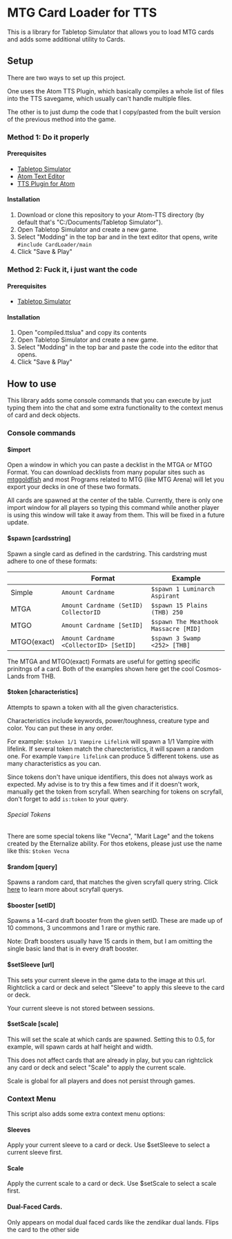 # MTG Card Loader for TTS
This is a library for Tabletop Simulator that allows you to load MTG cards and adds some
additional utility to Cards.

## Setup

There are two ways to set up this project.

One uses the Atom TTS Plugin, which basically compiles a whole list of files into the TTS savegame, which usually can't handle multiple files.

The other is to just dump the code that I copy/pasted from the built version of the previous method into the game.

### Method 1: Do it properly

#### Prerequisites

- [Tabletop Simulator](https://store.steampowered.com/app/286160/Tabletop_Simulator/)
- [Atom Text Editor](https://atom.io/)
- [TTS Plugin for Atom](https://atom.io/packages/atom-tts)

#### Installation
1. Download or clone this repository to your Atom-TTS directory (by default that's "C:/Documents/Tabletop Simulator").
2. Open Tabletop Simulator and create a new game.
3. Select "Modding" in the top bar and in the text editor that opens, write `#include CardLoader/main`
4. Click "Save & Play"

### Method 2: Fuck it, i just want the code

#### Prerequisites

- [Tabletop Simulator](https://store.steampowered.com/app/286160/Tabletop_Simulator/)

#### Installation
1. Open "compiled.ttslua" and copy its contents
2. Open Tabletop Simulator and create a new game.
3. Select "Modding" in the top bar and paste the code into the editor that opens.
4. Click "Save & Play"

## How to use

This library adds some console commands that you can execute by just typing them into the chat and some extra functionality to the context menus of card and deck objects.

### Console commands

#### $import

Open a window in which you can paste a decklist in the MTGA or MTGO Format.
You can download decklists from many popular sites such as [mtggoldfish](https://www.mtggoldfish.com/) and most Programs related to MTG (like MTG Arena) will let you export your decks in one of these two formats.

All cards are spawned at the center of the table.
Currently, there is only one import window for all players so typing this command while another player is using this window will take it away from them. This will be fixed in a future update.

#### $spawn [cardsstring]

Spawn a single card as defined in the cardstring. This cardstring must adhere to one of these formats:

|             | Format                                  | Example                              |
|-------------|-----------------------------------------|--------------------------------------|
| Simple      | `Amount Cardname`                       | `$spawn 1 Luminarch Aspirant`        |
| MTGA        | `Amount Cardname (SetID) CollectorID`   | `$spawn 15 Plains (THB) 250`         |
| MTGO        | `Amount Cardname [SetID]`               | `$spawn The Meathook Massacre [MID]` |
| MTGO(exact) | `Amount Cardname <CollectorID> [SetID]` | `$spawn 3 Swamp <252> [THB]`         |

The MTGA and MTGO(exact) Formats are useful for getting specific prinitngs of a card. Both of the examples shown here get the cool Cosmos-Lands from THB.

#### $token [characteristics]

Attempts to spawn a token with all the given characteristics.

Characteristics include keywords, power/toughness, creature type and color. You can put these in any order.

For example: `$token 1/1 Vampire Lifelink` will spawn a 1/1 Vampire with lifelink. If several token match the charecteristics, it will spawn a random one. For example `Vampire lifelink` can produce 5 different tokens. use as many characteristics as you can.

Since tokens don't have unique identifiers, this does not always work as expected.
My advise is to try this a few times and if it doesn't work, manually get the token from scryfall.
When searching for tokens on scryfall, don't forget to add `is:token` to your query.

###### Special Tokens

There are some special tokens like "Vecna", "Marit Lage" and the tokens created by the Eternalize ability. For thos etokens, please just use the name like this: `$token Vecna`

#### $random [query]

Spawns a random card, that matches the given scryfall query string.
Click [here](https://scryfall.com/docs/syntax) to learn more about scryfall querys.

#### $booster [setID]

Spawns a 14-card draft booster from the given setID. These are made up of 10 commons, 3 uncommons and 1 rare or mythic rare.

Note: Draft boosters usually have 15 cards in them, but I am omitting the single basic land that is in every draft booster.

#### $setSleeve [url]

This sets your current sleeve in the game data to the image at this url. Rightclick a card or deck and select "Sleeve" to apply this sleeve to the card or deck.

Your current sleeve is not stored between sessions.

#### $setScale [scale]

This will set the scale at which cards are spawned. Setting this to 0.5, for example, will spawn cards at half height and width.

This does not affect cards that are already in play, but you can rightclick any card or deck and select "Scale" to apply the current scale.

Scale is global for all players and does not persist through games.

### Context Menu

This script also adds some extra context menu options:

#### Sleeves

Apply your current sleeve to a card or deck.
Use $setSleeve to select a current sleeve first.

#### Scale

Apply the current scale to a card or deck.
Use $setScale to select a scale first.

#### Dual-Faced Cards.

Only appears on modal dual faced cards like the zendikar dual lands.
Flips the card to the other side
